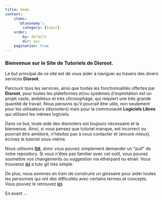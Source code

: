 ```yaml
---
title: Home
content:
    items:
      '@taxonomy':
        category: [topic]
    order:
        by: default
        dir: asc
    pagination: true
---
```


### Bienvenue sur le Site de Tutoriels de Disroot.

Le but principal de ce site est de vous aider à naviguer au travers des divers services **Disroot**.

Parcourir tous les services, ainsi que toutes les fonctionnalités offertes par **Disroot**, pour toutes les plateformes et/ou systèmes d'exploitation est un projet vaste, ambitieux et très chronophage, qui requiert une très grande quantité de travail. Nous pensons qu'il pourrait être utile, non seulement pour les utilisateurs (disrooters) mais pour la communauté **Logiciels Libres** qui utilisent les mêmes logiciels.

Dans ce but, toute aide des disrooters est toujours nécessaire et la bienvenue. Ainsi, si vous pensez que tutoriel manque, est incorrect ou pourrait être amélioré, n'hésitez pas à nous contacter et (encore mieux), écrivez le tutoriel vous-même.<br>

Nous utilisons **[Git](https://fr.wikipedia.org/wiki/Git)**, donc vous pouvez simplement demander un "pull" de notre repository. Si vous n'êtes pas familier avec cet outil, vous pouvez soumettre vos changements ou suggestion via etherpard ou email. Vous trouverez [**ici**](/contribute/git) a tuto git très simple.<br>

De plus, nous sommes en train de construire un glossaire pour aider toutes les personnes qui ont des difficultés avec certains termes et concepts. Vous pouvez le retrouvez [**ici**](/glossary).

En avant ...
